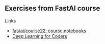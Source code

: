 ## Exercises from FastAI course

Links

- [fastai/course22: course notebooks](https://github.com/fastai/course22)
- [Deep Learning for Coders](https://www.amazon.es/gp/product/1492045527/)

